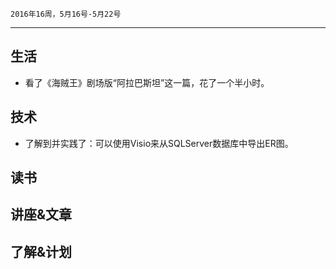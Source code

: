 	2016年16周，5月16号-5月22号
---
##  生活
+ 看了《海贼王》剧场版“阿拉巴斯坦”这一篇，花了一个半小时。

##  技术
+ 了解到并实践了：可以使用Visio来从SQLServer数据库中导出ER图。

##  读书

##  讲座&文章

##  了解&计划
